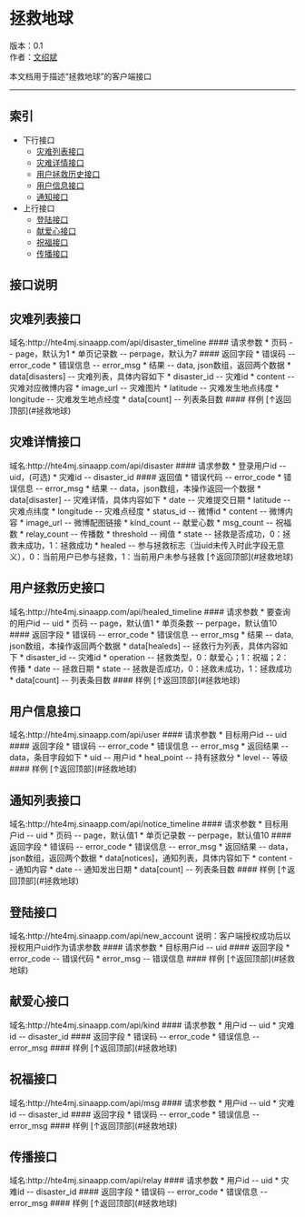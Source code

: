拯救地球
==============

版本：0.1  
作者：[文绍斌](mailto:ultraman_wen@sina.com)

本文档用于描述“拯救地球”的客户端接口
******************************
索引
----
* 下行接口
  	* 	[灾难列表接口](#灾难列表接口)
  	*	[灾难详情接口](#灾难详情接口)
  	*	[用户拯救历史接口](#用户拯救历史接口)
  	*	[用户信息接口](#用户信息接口)
  	*	[通知接口](#通知接口)
* 上行接口
	*	[登陆接口](#登陆接口)
	*	[献爱心接口](#献爱心接口)
	*	[祝福接口](#祝福接口)
	*	[传播接口](#传播接口)

接口说明
--------

<h2>灾难列表接口</h2>
域名:http://hte4mj.sinaapp.com/api/disaster_timeline
#### 请求参数
	* 页码 -- page，默认为1
	* 单页记录数 -- perpage，默认为7
#### 返回字段
	* 错误码 -- error_code
	* 错误信息 -- error_msg
	* 结果 -- data, json数组，返回两个数据
		* data[disasters] -- 灾难列表，具体内容如下
			* disaster_id -- 灾难id
			* content -- 灾难对应微博内容
			* image_url -- 灾难图片
			* latitude -- 灾难发生地点纬度
			* longitude -- 灾难发生地点经度
		* data[count] -- 列表条目数
#### 样例
[↑返回顶部](#拯救地球)

<h2>灾难详情接口</h2>
域名:http://hte4mj.sinaapp.com/api/disaster
#### 请求参数
	* 登录用户id -- uid，(可选)
	* 灾难id -- disaster_id
#### 返回值
	* 错误代码 -- error_code
	* 错误信息 -- error_msg
	* 结果 -- data，json数组，本操作返回一个数据
		* data[disaster] -- 灾难详情，具体内容如下
			* date -- 灾难提交日期
			* latitude -- 灾难点纬度
			* longitude -- 灾难点经度
			* status_id -- 微博id
			* content -- 微博内容
			* image_url -- 微博配图链接
			* kind_count -- 献爱心数
			* msg_count -- 祝福数
			* relay_count -- 传播数
			* threshold -- 阀值
			* state -- 拯救是否成功，0：拯救未成功，1：拯救成功
			* healed -- 参与拯救标志（当uid未传入时此字段无意义），0：当前用户已参与拯救，1：当前用户未参与拯救
[↑返回顶部](#拯救地球)

<h2>用户拯救历史接口</h2>
域名:http://hte4mj.sinaapp.com/api/healed_timeline
#### 请求参数
	* 要查询的用户id -- uid
	* 页码 -- page，默认值1
	* 单页条数 -- perpage，默认值10
#### 返回字段
	* 错误码 -- error_code
	* 错误信息 -- error_msg
	* 结果 -- data, json数组，本操作返回两个数据
		* data[healeds] -- 拯救行为列表，具体内容如下
			* disaster_id -- 灾难id
			* operation -- 拯救类型，0：献爱心；1：祝福；2：传播
			* date -- 拯救日期
			* state -- 拯救是否成功，0：拯救未成功，1：拯救成功
		* data[count] -- 列表条目数
#### 样例
[↑返回顶部](#拯救地球)

<h2>用户信息接口</h2>
域名:http://hte4mj.sinaapp.com/api/user
#### 请求参数
	* 目标用户id -- uid
#### 返回字段
	* 错误码 -- error_code
	* 错误信息 -- error_msg
	* 返回结果 -- data，条目字段如下
		* uid -- 用户id
		* heal_point -- 持有拯救分
		* level -- 等级
#### 样例
[↑返回顶部](#拯救地球)

<h2>通知列表接口</h2>
域名:http://hte4mj.sinaapp.com/api/notice_timeline
#### 请求参数
	* 目标用户id -- uid
	* 页码 -- page，默认值1
	* 单页记录数 -- perpage，默认值10
#### 返回字段
	* 错误码 -- error_code
	* 错误信息 -- error_msg
	* 返回结果 -- data，json数组，返回两个数据
		* data[notices]，通知列表，具体内容如下
			* content -- 通知内容
			* date -- 通知发出日期
		* data[count] -- 列表条目数
#### 样例
[↑返回顶部](#拯救地球)

<h2>登陆接口</h2>
域名:http://hte4mj.sinaapp.com/api/new_account
说明：客户端授权成功后以授权用户uid作为请求参数
#### 请求参数
	* 目标用户id -- uid
#### 返回字段
	* error_code -- 错误代码
	* error_msg -- 错误信息
#### 样例
[↑返回顶部](#拯救地球)

<h2>献爱心接口</h2>
域名:http://hte4mj.sinaapp.com/api/kind
#### 请求参数
	* 用户id -- uid
	* 灾难id -- disaster_id
#### 返回字段
	* 错误码 -- error_code
	* 错误信息 -- error_msg
#### 样例
[↑返回顶部](#拯救地球)

<h2>祝福接口</h2>
域名:http://hte4mj.sinaapp.com/api/msg
#### 请求参数
	* 用户id -- uid
	* 灾难id -- disaster_id
#### 返回字段
	* 错误码 -- error_code
	* 错误信息 -- error_msg
#### 样例
[↑返回顶部](#拯救地球)

<h2>传播接口</h2>
域名:http://hte4mj.sinaapp.com/api/relay
#### 请求参数
	* 用户id -- uid
	* 灾难id -- disaster_id
#### 返回字段
	* 错误码 -- error_code
	* 错误信息 -- error_msg
#### 样例
[↑返回顶部](#拯救地球)
